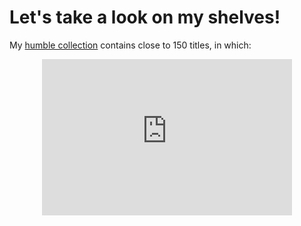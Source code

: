 # Let's take a look on my shelves!

My [humble collection](https://boardgamegeek.com/collection/user/bbol24?own=1&subtype=boardgame&ff=1) contains close to 150 titles, in which:


<p align="center">
<iframe
  src="https://dcl.dev.looker.com/embed/looks/882"
  width="400"
  height="250"
   frameborder='0'>
</iframe></p>

